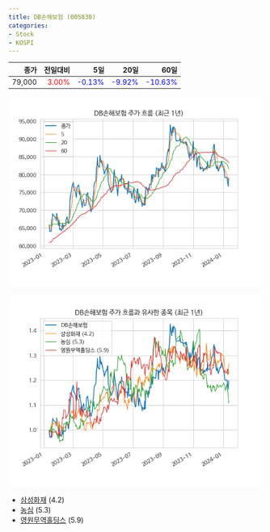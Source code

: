 ```yaml
---
title: DB손해보험 (005830)
categories:
- Stock
- KOSPI
---
```


|종가|전일대비|5일|20일|60일|
|---:|-------:|--:|---:|---:|
|79,000|<span style="color: red">3.00%</span>|<span style="color: blue">-0.13%</span>|<span style="color: blue">-9.92%</span>|<span style="color: blue">-10.63%</span>|


<!-- more -->

![005830](/assets/images/stock/005830.png)

![005830](/assets/images/stock/005830_sim.png)

- [삼성화재](/000810/) (4.2)
- [농심](/004370/) (5.3)
- [영원무역홀딩스](/009970/) (5.9)